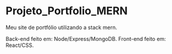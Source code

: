 # Projeto_Portfolio_MERN
 Meu site de portfólio utilizando a stack mern.

Back-end feito em: Node/Express/MongoDB.
Front-end feito em: React/CSS.
